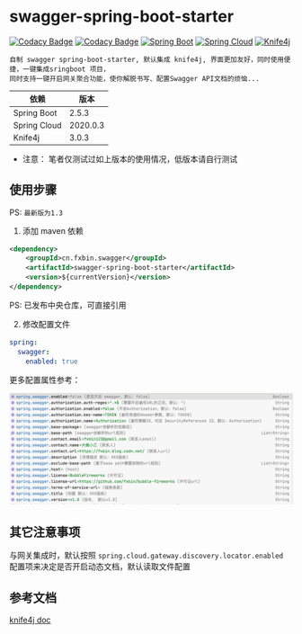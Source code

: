 # swagger-spring-boot-starter
[![Codacy Badge](https://api.codacy.com/project/badge/Grade/d47f5d1cc5694442a0e4dc47da258a38)](https://app.codacy.com/gh/fxbin/swagger-spring-boot-starter?utm_source=github.com&utm_medium=referral&utm_content=fxbin/swagger-spring-boot-starter&utm_campaign=Badge_Grade_Settings)
[![Codacy Badge](https://api.codacy.com/project/badge/Grade/63f51f8ee55f42bd8284c1c04e2b6f7d)](https://app.codacy.com/manual/fxbin/swagger-spring-boot-starter?utm_source=github.com&utm_medium=referral&utm_content=fxbin/swagger-spring-boot-starter&utm_campaign=Badge_Grade_Settings)
[![Spring Boot](https://img.shields.io/badge/SpringBoot-2.5.3-brightgreen.svg)](https://github.com/spring-projects/spring-boot)
[![Spring Cloud](https://img.shields.io/badge/SpringCloud-2020.0.3-brightgreen.svg)](https://github.com/spring-cloud)
[![Knife4j](https://img.shields.io/badge/Knife4j-3.0.3-brightgreen.svg)](https://gitee.com/xiaoym/knife4j)

```
自制 swagger spring-boot-starter, 默认集成 knife4j, 界面更加友好，同时使用便捷，一键集成sringboot 项目，
同时支持一键开启网关聚合功能，使你解脱书写、配置Swagger API文档的烦恼...
```

| 依赖 | 版本       |
---|----------
| Spring Boot | 2.5.3    |
| Spring Cloud | 2020.0.3 | 
| Knife4j | 3.0.3    |  

* 注意： 笔者仅测试过如上版本的使用情况，低版本请自行测试

## 使用步骤

PS: `最新版为1.3`

1. 添加 maven 依赖
```xml
<dependency>
    <groupId>cn.fxbin.swagger</groupId>
    <artifactId>swagger-spring-boot-starter</artifactId>
    <version>${currentVersion}</version>
</dependency>
```
PS: 已发布中央仓库，可直接引用

2. 修改配置文件

```yaml
spring:
  swagger:
    enabled: true
```

更多配置属性参考：

![配置属性](doc/swagger%20配置属性.png)

## 其它注意事项

与网关集成时，默认按照 `spring.cloud.gateway.discovery.locator.enabled` 配置项来决定是否开启动态文档，默认读取文件配置

## 参考文档
[knife4j doc](https://doc.xiaominfo.com/knife4j/)
